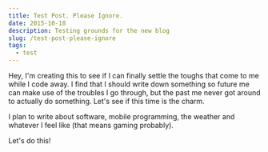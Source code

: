 ```yaml
---
title: Test Post. Please Ignore.
date: 2015-10-18
description: Testing grounds for the new blog
slug: /test-post-please-ignore
tags:
  - test
---
```


Hey, I'm creating this to see if I can finally settle the toughs that come to me while I code away. I find that I should write down something so future me can make use of the troubles I go through, but the past me never got around to actually do something. Let's see if this time is the charm.

I plan to write about software, mobile programming, the weather and whatever I feel like (that means gaming probably).

Let's do this!
